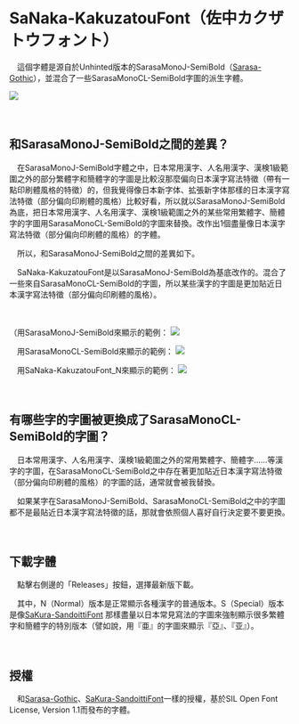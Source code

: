 # SaNaka-KakuzatouFont（佐中カクザトウフォント）

　這個字體是源自於Unhinted版本的SarasaMonoJ-SemiBold（[Sarasa-Gothic](https://github.com/be5invis/Sarasa-Gothic)），並混合了一些SarasaMonoCL-SemiBold字圖的派生字體。

![](https://i.imgur.com/P3hWzDF.png)

　　

## 和SarasaMonoJ-SemiBold之間的差異？

　在SarasaMonoJ-SemiBold字體之中，日本常用漢字、人名用漢字、漢検1級範圍之外的部分繁體字和簡體字的字圖是比較沒那麼偏向日本漢字寫法特徵（帶有一點印刷體風格的特徵）的，但我覺得像日本新字体、拡張新字体那樣的日本漢字寫法特徵（部分偏向印刷體的風格）比較好看，所以就以SarasaMonoJ-SemiBold為底，把日本常用漢字、人名用漢字、漢検1級範圍之外的某些常用繁體字、簡體字的字圖用SarasaMonoCL-SemiBold的字圖來替換。改作出1個盡量像日本漢字寫法特徵（部分偏向印刷體的風格）的字體。

　所以，和SarasaMonoJ-SemiBold之間的差異如下。

　SaNaka-KakuzatouFont是以SarasaMonoJ-SemiBold為基底改作的。混合了一些來自SarasaMonoCL-SemiBold的字圖，所以某些漢字的字圖是更加貼近日本漢字寫法特徵（部分偏向印刷體的風格）。

　　

（用SarasaMonoJ-SemiBold來顯示的範例：
![](https://i.imgur.com/borYAKi.png)

　用SarasaMonoCL-SemiBold來顯示的範例：
![](https://i.imgur.com/10NLIMi.png)

　用SaNaka-KakuzatouFont_N來顯示的範例：
![](https://i.imgur.com/9TjFar2.png)

　　

## 有哪些字的字圖被更換成了SarasaMonoCL-SemiBold的字圖？

　日本常用漢字、人名用漢字、漢検1級範圍之外的常用繁體字、簡體字……等漢字的字圖，在SarasaMonoCL-SemiBold之中存在著更加貼近日本漢字寫法特徵（部分偏向印刷體的風格）的字圖的話，通常就會被我替換。

　如果某字在SarasaMonoJ-SemiBold、SarasaMonoCL-SemiBold之中的字圖都不是最貼近日本漢字寫法特徵的話，那就會依照個人喜好自行決定要不要更換。

　　

## 下載字體

　點擊右側邊的「Releases」按鈕，選擇最新版下載。

　其中，N（Normal）版本是正常顯示各種漢字的普通版本。S（Special）版本是像[SaKura-SandoittiFont](https://github.com/Silent0225/SaKura-SandoittiFont) 那樣盡量以日本常見寫法的字圖來強制顯示很多繁體字和簡體字的特別版本（譬如說，用『亜』的字圖來顯示『亞』、『亚』）。

　　

## 授權

　和[Sarasa-Gothic](https://github.com/be5invis/Sarasa-Gothic)、[SaKura-SandoittiFont](https://github.com/Silent0225/SaKura-SandoittiFont)一樣的授權，基於SIL Open Font License, Version 1.1而發布的字體。
 
